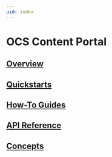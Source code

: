 ```yaml
---
uid: index
---
```


# OCS Content Portal

## [Overview](xref:WhatIsOCS)

## [Quickstarts](xref:GettingStartedWithTrendData)

## [How-To Guides](xref:CreateConfigureAsset)

## [API Reference](xref:osisoftCloudServices)

## [Concepts](xref:AccountManagementConcepts)